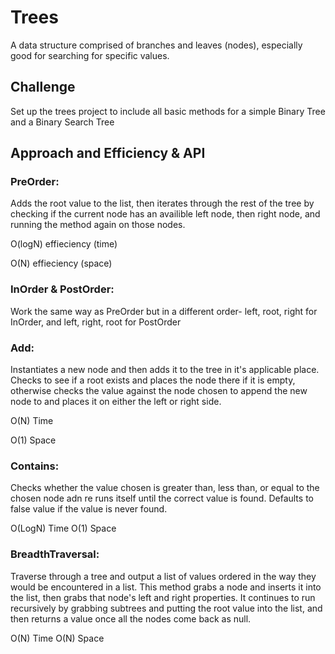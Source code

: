 # Trees
A data structure comprised of branches and leaves (nodes), especially good for searching for specific values.

## Challenge
Set up the trees project to include all basic methods for a simple Binary Tree and a Binary Search Tree

## Approach and Efficiency & API
### PreOrder:
Adds the root value to the list, then iterates through the rest of the tree by checking if the current node has an availible left node, then right node, and running the method again on those nodes.

O(logN) effieciency (time)

O(N) effieciency (space)

### InOrder & PostOrder:
Work the same way as PreOrder but in a different order- left, root, right for InOrder, and left, right, root for PostOrder

### Add:
Instantiates a new node and then adds it to the tree in it's applicable place. Checks to see if a root exists and places the node there if it is empty, otherwise checks the value against the node chosen to append the new node to and places it on either the left or right side.

O(N) Time

O(1) Space

### Contains:
Checks whether the value chosen is greater than, less than, or equal to the chosen node adn re runs itself until the correct value is found. Defaults to false value if the value is never found.

O(LogN) Time
O(1) Space

### BreadthTraversal:
Traverse through a tree and output a list of values ordered in the way they would be encountered in a list. This method grabs a node and inserts it into the list, then grabs that node's left and right properties. It continues to run recursively by grabbing subtrees and putting the root value into the list, and then returns a value once all the nodes come back as null.

O(N) Time
O(N) Space
